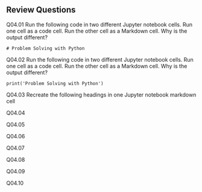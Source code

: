 
## Review Questions
Q04.01 Run the following code in two different Jupyter notebook cells. Run one cell as a code cell. Run the other cell as a Markdown cell. Why is the output different?

```
# Problem Solving with Python
```

Q04.02 Run the following code in two different Jupyter notebook cells. Run one cell as a code cell. Run the other cell as a Markdown cell. Why is the output different?

```
print('Problem Solving with Python')
```

Q04.03 Recreate the following headings in one Jupyter notebook markdown cell

Q04.04

Q04.05

Q04.06

Q04.07

Q04.08

Q04.09

Q04.10
 

